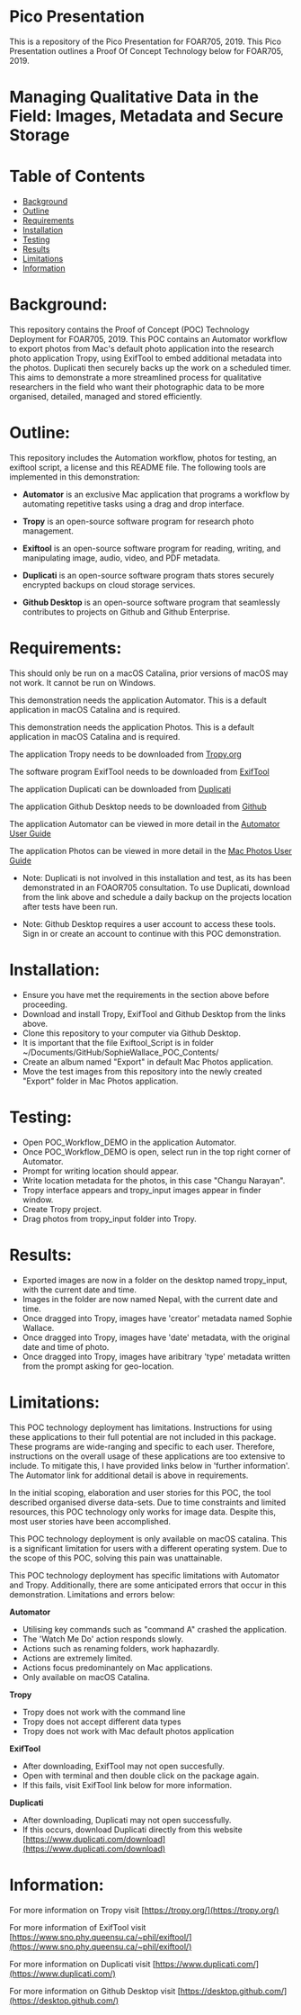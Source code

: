 # Pico Presentation
This is a repository of the Pico Presentation for FOAR705, 2019. This Pico Presentation outlines a Proof Of Concept Technology below for FOAR705,  2019.



# Managing Qualitative Data in the Field: Images, Metadata and Secure Storage

# Table of Contents
- [Background](#background)
- [Outline](#outline)
- [Requirements](#requirements)
- [Installation](#installation)
- [Testing](#testing)
- [Results](#results)
- [Limitations](#limitations)
- [Information](#information)


# Background:


This repository contains the Proof of Concept (POC) Technology Deployment for FOAR705, 2019. This POC contains an Automator workflow to export photos from Mac's default photo application into the research photo application Tropy, using ExifTool to embed additional metadata into the photos. Duplicati then securely backs up the work on a scheduled timer. This aims to demonstrate a more streamlined process for qualitative researchers in the field who want their photographic data to be more organised, detailed, managed and stored efficiently. 

# Outline:


This repository includes the Automation workflow, photos for testing, an exiftool script, a license and this README file. The following tools are implemented in this demonstration:

* **Automator** is an exclusive Mac application that programs a workflow by automating repetitive tasks using a drag and drop interface.

* **Tropy** is an open-source software program for research photo management.

* **Exiftool** is an open-source software program for reading, writing, and manipulating image, audio, video, and PDF metadata.

* **Duplicati** is an open-source software program thats stores securely encrypted backups on cloud storage services.

* **Github Desktop** is an open-source software program that seamlessly contributes to projects on Github and Github Enterprise. 

# Requirements:
This should only be run on a macOS Catalina, prior versions of macOS may not work. It cannot be run on Windows.

This demonstration needs the application Automator. This is a default application in macOS Catalina and is required.

This demonstration needs the application Photos. This is a default application in macOS Catalina and is required.

The application Tropy needs to be downloaded from [Tropy.org](https://tropy.org/download/mac)

The software program ExifTool needs to be downloaded from [ExifTool](https://www.sno.phy.queensu.ca/~phil/exiftool/ExifTool-11.75.dmg)

The application Duplicati can be downloaded from [Duplicati](https://updates.duplicati.com/beta/duplicati-2.0.4.23_beta_2019-07-14.dmg)


The application Github Desktop needs to be downloaded from [Github](https://central.github.com/deployments/desktop/desktop/latest/darwin)

The application Automator can be viewed in more detail in the [Automator User Guide](https://support.apple.com/en-au/guide/automator/welcome/mac)

The application Photos can be viewed in more detail in the [Mac Photos User Guide](https://support.apple.com/en-au/HT206186)

* Note: Duplicati is not involved in this installation and test, as its has been demonstrated in an FOAOR705 consultation. To use Duplicati, download from the link above and schedule a daily backup on the projects location after tests have been run.

* Note: Github Desktop requires a user account to access these tools. Sign in or create an account to continue with this POC demonstration. 



# Installation:


* Ensure you have met the requirements in the section above before proceeding.
* Download and install Tropy, ExifTool and Github Desktop from the links above.
* Clone this repository to your computer via Github Desktop. 
* It is important that the file Exiftool_Script is in folder ~/Documents/GitHub/SophieWallace_POC_Contents/
* Create an album named "Export" in default Mac Photos application.
* Move the test images from this repository into the newly created "Export" folder in Mac Photos application.



# Testing:


* Open POC_Workflow_DEMO in the application Automator.
* Once POC_Workflow_DEMO is open, select run in the top right corner of Automator.
* Prompt for writing location should appear.
* Write location metadata for the photos, in this case "Changu Narayan".
* Tropy interface appears and tropy_input images appear in finder window.
* Create Tropy project.
* Drag photos from tropy_input folder into Tropy.


# Results:


* Exported images are now in a folder on the desktop named tropy_input, with the current date and time.
* Images in the folder are now named Nepal, with the current date and time.
* Once dragged into Tropy, images have 'creator' metadata named Sophie Wallace.
* Once dragged into Tropy, images have 'date' metadata, with the original date and time of photo.
* Once dragged into Tropy, images have aribitrary 'type' metadata written from the prompt asking for geo-location.




# Limitations:

This POC technology deployment has limitations. Instructions for using these applications to their full potential are not included in this package. These programs are wide-ranging and specific to each user. Therefore, instructions on the overall usage of these applications are too extensive to include. To mitigate this, I have provided links below in 'further information'. The Automator link for additional detail is above in requirements.

In the initial scoping, elaboration and user stories for this POC, the tool described organised diverse data-sets. Due to time constraints and limited resources, this POC technology only works for image data. Despite this, most user stories have been accomplished.

This POC technology deployment is only available on macOS catalina. This is a significant limitation for users with a different operating system. Due to the scope of this POC, solving this pain was unattainable. 

This POC technology deployment has specific limitations with Automator and Tropy. Additionally, there are some anticipated errors that occur in this demonstration. Limitations and errors below:


**Automator**
* Utilising key commands such as "command A" crashed the application.
* The 'Watch Me Do' action responds slowly.
* Actions such as renaming folders, work haphazardly.
* Actions are extremely limited.
* Actions focus predominantely on Mac applications.
* Only available on macOS Catalina.

**Tropy**
* Tropy does not work with the command line
* Tropy does not accept different data types
* Tropy does not work with Mac default photos application

**ExifTool**
* After downloading, ExifTool may not open succesfully.
* Open with terminal and then double click on the package again.
* If this fails, visit ExifTool link below for more information.

**Duplicati**
* After downloading, Duplicati may not open successfully.
* If this occurs, download Duplicati directly from this website [https://www.duplicati.com/download](https://www.duplicati.com/download)

# Information:

For more information on Tropy visit [https://tropy.org/](https://tropy.org/) 

For more information of ExifTool visit [https://www.sno.phy.queensu.ca/~phil/exiftool/](https://www.sno.phy.queensu.ca/~phil/exiftool/)

For more information on Duplicati visit [https://www.duplicati.com/](https://www.duplicati.com/)

For more information on Github Desktop visit [https://desktop.github.com/](https://desktop.github.com/)


